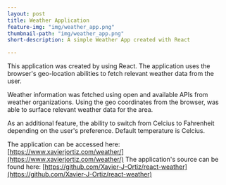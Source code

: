 ```yaml
---
layout: post
title: Weather Application
feature-img: "img/weather_app.png"
thumbnail-path: "img/weather_app.png"
short-description: A simple Weather App created with React

---
```

This application was created by using React. The application uses the browser's geo-location abilities to fetch relevant weather data from the user.

Weather information was fetched using open and available APIs from weather organizations. Using the geo coordinates from the browser, was able to surface relevant weather data for the area.

As an additional feature, the ability to switch from Celcius to Fahrenheit depending on the user's preference. Default temperature is Celcius.

The application can be accessed here: [https://www.xavierjortiz.com/weather/](https://www.xavierjortiz.com/weather/)
The application's source can be found here: [https://github.com/Xavier-J-Ortiz/react-weather](https://github.com/Xavier-J-Ortiz/react-weather)
